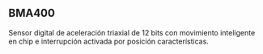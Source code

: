 ﻿## **BMA400**
Sensor digital de aceleración triaxial de 12 bits con movimiento inteligente en chip e interrupción activada por posición
características.
